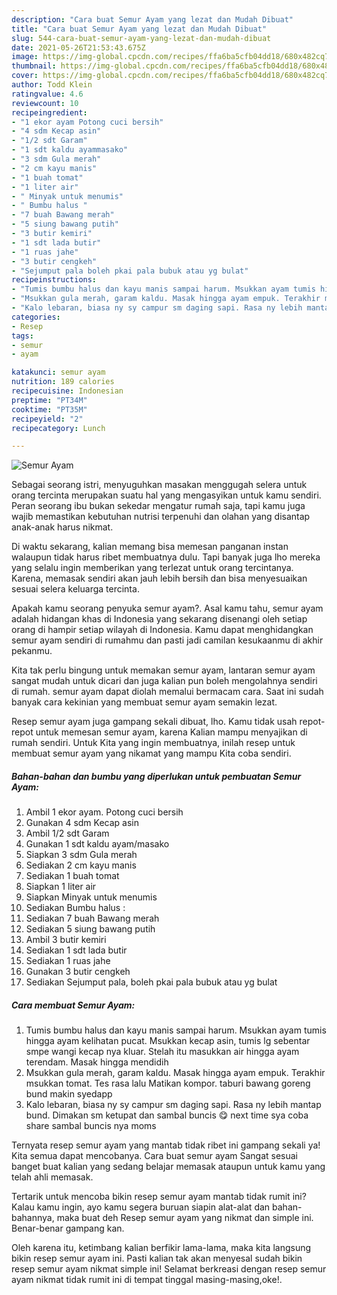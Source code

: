 ```yaml
---
description: "Cara buat Semur Ayam yang lezat dan Mudah Dibuat"
title: "Cara buat Semur Ayam yang lezat dan Mudah Dibuat"
slug: 544-cara-buat-semur-ayam-yang-lezat-dan-mudah-dibuat
date: 2021-05-26T21:53:43.675Z
image: https://img-global.cpcdn.com/recipes/ffa6ba5cfb04dd18/680x482cq70/semur-ayam-foto-resep-utama.jpg
thumbnail: https://img-global.cpcdn.com/recipes/ffa6ba5cfb04dd18/680x482cq70/semur-ayam-foto-resep-utama.jpg
cover: https://img-global.cpcdn.com/recipes/ffa6ba5cfb04dd18/680x482cq70/semur-ayam-foto-resep-utama.jpg
author: Todd Klein
ratingvalue: 4.6
reviewcount: 10
recipeingredient:
- "1 ekor ayam Potong cuci bersih"
- "4 sdm Kecap asin"
- "1/2 sdt Garam"
- "1 sdt kaldu ayammasako"
- "3 sdm Gula merah"
- "2 cm kayu manis"
- "1 buah tomat"
- "1 liter air"
- " Minyak untuk menumis"
- " Bumbu halus "
- "7 buah Bawang merah"
- "5 siung bawang putih"
- "3 butir kemiri"
- "1 sdt lada butir"
- "1 ruas jahe"
- "3 butir cengkeh"
- "Sejumput pala boleh pkai pala bubuk atau yg bulat"
recipeinstructions:
- "Tumis bumbu halus dan kayu manis sampai harum. Msukkan ayam tumis hingga ayam kelihatan pucat. Msukkan kecap asin, tumis lg sebentar smpe wangi kecap nya kluar. Stelah itu masukkan air hingga ayam terendam. Masak hingga mendidih"
- "Msukkan gula merah, garam kaldu. Masak hingga ayam empuk. Terakhir msukkan tomat. Tes rasa lalu Matikan kompor. taburi bawang goreng bund makin syedapp"
- "Kalo lebaran, biasa ny sy campur sm daging sapi. Rasa ny lebih mantap bund. Dimakan sm ketupat dan sambal buncis 😋 next time sya coba share sambal buncis nya moms"
categories:
- Resep
tags:
- semur
- ayam

katakunci: semur ayam 
nutrition: 189 calories
recipecuisine: Indonesian
preptime: "PT34M"
cooktime: "PT35M"
recipeyield: "2"
recipecategory: Lunch

---
```



![Semur Ayam](https://img-global.cpcdn.com/recipes/ffa6ba5cfb04dd18/680x482cq70/semur-ayam-foto-resep-utama.jpg)

Sebagai seorang istri, menyuguhkan masakan menggugah selera untuk orang tercinta merupakan suatu hal yang mengasyikan untuk kamu sendiri. Peran seorang ibu bukan sekedar mengatur rumah saja, tapi kamu juga wajib memastikan kebutuhan nutrisi terpenuhi dan olahan yang disantap anak-anak harus nikmat.

Di waktu  sekarang, kalian memang bisa memesan panganan instan walaupun tidak harus ribet membuatnya dulu. Tapi banyak juga lho mereka yang selalu ingin memberikan yang terlezat untuk orang tercintanya. Karena, memasak sendiri akan jauh lebih bersih dan bisa menyesuaikan sesuai selera keluarga tercinta. 



Apakah kamu seorang penyuka semur ayam?. Asal kamu tahu, semur ayam adalah hidangan khas di Indonesia yang sekarang disenangi oleh setiap orang di hampir setiap wilayah di Indonesia. Kamu dapat menghidangkan semur ayam sendiri di rumahmu dan pasti jadi camilan kesukaanmu di akhir pekanmu.

Kita tak perlu bingung untuk memakan semur ayam, lantaran semur ayam sangat mudah untuk dicari dan juga kalian pun boleh mengolahnya sendiri di rumah. semur ayam dapat diolah memalui bermacam cara. Saat ini sudah banyak cara kekinian yang membuat semur ayam semakin lezat.

Resep semur ayam juga gampang sekali dibuat, lho. Kamu tidak usah repot-repot untuk memesan semur ayam, karena Kalian mampu menyajikan di rumah sendiri. Untuk Kita yang ingin membuatnya, inilah resep untuk membuat semur ayam yang nikamat yang mampu Kita coba sendiri.

<!--inarticleads1-->

##### Bahan-bahan dan bumbu yang diperlukan untuk pembuatan Semur Ayam:

1. Ambil 1 ekor ayam. Potong cuci bersih
1. Gunakan 4 sdm Kecap asin
1. Ambil 1/2 sdt Garam
1. Gunakan 1 sdt kaldu ayam/masako
1. Siapkan 3 sdm Gula merah
1. Sediakan 2 cm kayu manis
1. Sediakan 1 buah tomat
1. Siapkan 1 liter air
1. Siapkan  Minyak untuk menumis
1. Sediakan  Bumbu halus :
1. Sediakan 7 buah Bawang merah
1. Sediakan 5 siung bawang putih
1. Ambil 3 butir kemiri
1. Sediakan 1 sdt lada butir
1. Sediakan 1 ruas jahe
1. Gunakan 3 butir cengkeh
1. Sediakan Sejumput pala, boleh pkai pala bubuk atau yg bulat




<!--inarticleads2-->

##### Cara membuat Semur Ayam:

1. Tumis bumbu halus dan kayu manis sampai harum. Msukkan ayam tumis hingga ayam kelihatan pucat. Msukkan kecap asin, tumis lg sebentar smpe wangi kecap nya kluar. Stelah itu masukkan air hingga ayam terendam. Masak hingga mendidih
1. Msukkan gula merah, garam kaldu. Masak hingga ayam empuk. Terakhir msukkan tomat. Tes rasa lalu Matikan kompor. taburi bawang goreng bund makin syedapp
1. Kalo lebaran, biasa ny sy campur sm daging sapi. Rasa ny lebih mantap bund. Dimakan sm ketupat dan sambal buncis 😋 next time sya coba share sambal buncis nya moms




Ternyata resep semur ayam yang mantab tidak ribet ini gampang sekali ya! Kita semua dapat mencobanya. Cara buat semur ayam Sangat sesuai banget buat kalian yang sedang belajar memasak ataupun untuk kamu yang telah ahli memasak.

Tertarik untuk mencoba bikin resep semur ayam mantab tidak rumit ini? Kalau kamu ingin, ayo kamu segera buruan siapin alat-alat dan bahan-bahannya, maka buat deh Resep semur ayam yang nikmat dan simple ini. Benar-benar gampang kan. 

Oleh karena itu, ketimbang kalian berfikir lama-lama, maka kita langsung bikin resep semur ayam ini. Pasti kalian tak akan menyesal sudah bikin resep semur ayam nikmat simple ini! Selamat berkreasi dengan resep semur ayam nikmat tidak rumit ini di tempat tinggal masing-masing,oke!.

